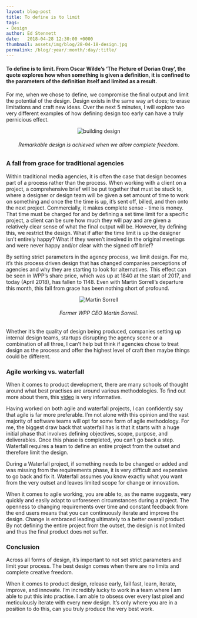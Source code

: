 ```yaml
---
layout: blog-post
title: To define is to limit
tags:
- Design
author: Ed Stennett
date:   2018-04-28 12:30:00 +0000
thumbnail: assets/img/blog/28-04-18-design.jpg
permalink: /blog/:year/:month/:day/:title/
---
```


#### To define is to limit. From Oscar Wilde’s ‘The Picture of Dorian Gray’, the quote explores how when something is given a definition, it is confined to the parameters of the definition itself and limited as a result.

For me, when we chose to define, we compromise the final output and limit the potential of the design. Design exists in the same way art does; to erase limitations and craft new ideas. Over the next 5 minutes, I will explore two very different examples of how defining design too early can have a truly pernicious effect.

<div class="container">
<div class="row">
<div class="col-12"> 
<div align="center">
	<img src="{{ site.baseurl }}/assets/img/blog/28-04-18-design-building.jpg" alt="building design">
	<h6>Remarkable design is achieved when we allow complete freedom.</h6>
</div>
</div>
</div>
</div>

### A fall from grace for traditional agencies

Within traditional media agencies, it is often the case that design becomes part of a process rather than the process. When working with a client on a project, a comprehensive brief will be put together that must be stuck to, where a designer or design team will be given a set amount of time to work on something and once the the time is up, it’s sent off, billed, and then onto the next project. Commercially, it makes complete sense - time is money. That time must be charged for and by defining a set time limit for a specific project, a client can be sure how much they will pay and are given a relatively clear sense of what the final output will be. However, by defining this, we restrict the design. What if after the time limit is up the designer isn’t entirely happy? What if they weren’t involved in the original meetings and were never happy and/or clear with the signed off brief?

By setting strict parameters in the agency process, we limit design. For me, it’s this process driven design that has changed companies perceptions of agencies and why they are starting to look for alternatives. This effect can be seen in WPP’s share price, which was up at 1840 at the start of 2017, and today (April 2018), has fallen to 1148. Even with Martin Sorrell’s departure this month, this fall from grace has been nothing short of profound.

<div class="container">
<div class="row">
<div class="col-12"> 
<div align="center">
	<img src="{{ site.baseurl }}/assets/img/blog/28-04-18-martin-sorrell.jpg" alt="Martin Sorrell">
	<h6>Former WPP CEO Martin Sorrell.</h6>
</div>
</div>
</div>
</div>

Whether it’s the quality of design being produced, companies setting up internal design teams, startups disrupting the agency scene or a combination of all three, I can’t help but think if agencies chose to treat design as the process and offer the highest level of craft then maybe things could be different.

### Agile working vs. waterfall

When it comes to product development, there are many schools of thought around what best practises are around various methodologies. To find out more about them, this [video](https://www.youtube.com/watch?v=_U7Py7W-Qng) is very informative.

Having worked on both agile and waterfall projects, I can confidently say that agile is far more preferable. I’m not alone with this opinion and the vast majority of software teams will opt for some form of agile methodology. For me, the biggest draw back that waterfall has is that it starts with a huge initial phase that involves defining objectives, scope, purpose, and deliverables. Once this phase is completed, you can’t go back a step. Waterfall requires a team to define an entire project from the outset and therefore limit the design.

During a Waterfall project, if something needs to be changed or added and was missing from the requirements phase, it is very difficult and expensive to go back and fix it. Waterfall assumes you know exactly what you want from the very outset and leaves limited scope for change or innovation.

When it comes to agile working, you are able to, as the name suggests, very quickly and easily adapt to unforeseen circumstances during a project. The openness to changing requirements over time and constant feedback from the end users means that you can continuously iterate and improve the design. Change is embraced leading ultimately to a better overall product. By not defining the entire project from the outset, the design is not limited and thus the final product does not suffer.

### Conclusion

Across all forms of design, it’s important to not set strict parameters and limit your process. The best design comes when there are no limits and complete creative freedom.

When it comes to product design, release early, fail fast, learn, iterate, improve, and innovate. I’m incredibly lucky to work in a team where I am able to put this into practise. I am able to obsess over every last pixel and meticulously iterate with every new design. It’s only where you are in a position to do this, can you truly produce the very best work.